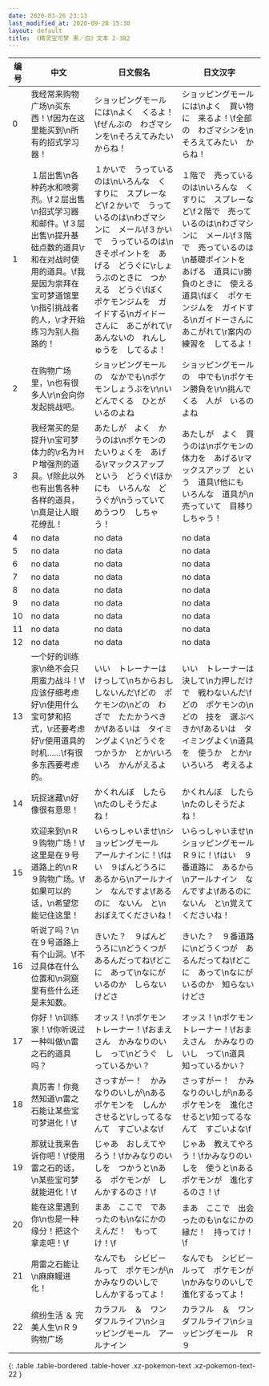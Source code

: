 ```yaml
---
date: 2020-03-26 23:13
last_modified_at: 2020-09-28 15:30
layout: default
title: 《精灵宝可梦 黑／白》文本 2-382
---
```

| 编号 | 中文 | 日文假名 | 日文汉字 |
| ---- | ---- | ---- | --- |
| 0 | 我经常来购物广场\n买东西！\f因为在这里能买到\n所有的招式学习器！ | ショッピングモールには\nよく　くるよ！\fぜんぶの　わざマシンを\nそろえてみたい　からね！ | ショッピングモールには\nよく　買い物に　来るよ！\f全部の　わざマシンを\nそろえてみたい　からね！ |
| 1 | １层出售\n各种药水和喷雾剂。\f２层出售\n招式学习器和邮件。\f３层出售\n提升基础点数的道具\r和在对战时使用的道具。\f我是因为崇拜在宝可梦道馆里\n指引挑战者的人，\r才开始练习为别人指路的！ | １かいで　うっているのは\nいろんな　くすりに　スプレーなど\f２かいで　うっているのは\nわざマシンに　メール\f３かいで　うっているのは\nきそポイントを　あげる　どうぐに\rしょうぶのときに　つかえる　どうぐ\fぼく　ポケモンジムを　ガイドする\nガイドーさんに　あこがれて\rあんないの　れんしゅうを　してるよ！ | １階で　売っているのは\nいろんな　くすりに　スプレーなど\f２階で　売っているのは\nわざマシンに　メール\f３階で　売っているのは\n基礎ポイントを　あげる　道具に\r勝負のときに　使える　道具\fぼく　ポケモンジムを　ガイドする\nガイドーさんに　あこがれて\r案内の　練習を　してるよ！ |
| 2 | 在购物广场里，\n也有很多人\r\n会向你发起挑战吧。 | ショッピングモールの　なかでも\nポケモンしょうぶを\r\nいどんでくる　ひとが　いるのよね | ショッピングモールの　中でも\nポケモン勝負を\r\n挑んでくる　人が　いるのよね |
| 3 | 我经常买的是提升\n宝可梦体力的\r名为ＨＰ增强剂的道具。\f除此以外也有出售各种各样的道具，\n真是让人眼花缭乱！ | あたしが　よく　かうのは\nポケモンの　たいりょくを　あげる\rマックスアップ　という　どうぐ\fほかにも　いろんな　どうぐが\nうっていて　めうつり　しちゃう！ | あたしが　よく　買うのは\nポケモンの　体力を　あげる\rマックスアップ　という　道具\f他にも　いろんな　道具が\n売っていて　目移りしちゃう！ |
| 4 | no data | no data | no data |
| 5 | no data | no data | no data |
| 6 | no data | no data | no data |
| 7 | no data | no data | no data |
| 8 | no data | no data | no data |
| 9 | no data | no data | no data |
| 10 | no data | no data | no data |
| 11 | no data | no data | no data |
| 12 | no data | no data | no data |
| 13 | 一个好的训练家\n绝不会只用蛮力战斗！\f应该仔细考虑好\n使用什么宝可梦和招式，\r还要考虑好\r使用道具的时机……\f有很多东西要考虑的。 | いい　トレーナーは　けっして\nちからおし　しないんだ\fどの　ポケモンの\nどの　わざで　たたかうべきか\fあるいは　タイミングよく\nどうぐを　つかうか　とか\rいろいろ　かんがえるよ | いい　トレーナーは　決して\n力押しだけで　戦わないんだ\fどの　ポケモンの\nどの　技を　選ぶべきか\fあるいは　タイミングよく\n道具を　使うか　とか\rいろいろ　考えるよ |
| 14 | 玩捉迷藏\n好像很有意思！ | かくれんぼ　したら\nたのしそうだよね！ | かくれんぼ　したら\nたのしそうだよね！ |
| 15 | 欢迎来到\nＲ９购物广场！\f这里是在９号道路上的\nＲ９购物广场。\f如果可以的话，\n希望您能记住这里！ | いらっしゃいませ\nショッピングモール　アールナインに！\fはい　９ばんどうろに　あるから\nアールナイン　なんですよ\fあるのに　ないん　と\nおぼえてくださいね！ | いらっしゃいませ\nショッピングモール　Ｒ９に！\fはい　９番道路に　あるから\nアールナイン　なんですよ\fあるのに　ないん　と\n覚えて　くださいね！ |
| 16 | 听说了吗？\n在９号道路上有个山洞。\f不过具体在什么位置和\n洞窟里有些什么还是未知数。 | きいた？　９ばんどうろに\nどうくつが　あるんだってね\fどこに　あって\nなにが　いるのか　しらないけどさ | きいた？　９番道路に\nどうくつが　あるんだってね\fどこに　あって\nなにが　いるのか　知らないけどさ |
| 17 | 你好！\n训练家！\f你听说过一种叫做\n雷之石的道具吗？ | オッス！\nポケモントレーナー！\fおまえさん　かみなりのいし　って\nどうぐ　しっているかい？ | オッス！\nポケモントレーナー！\fおまえさん　かみなりのいし　って\n道具　知っているかい？ |
| 18 | 真厉害！你竟然知道\n雷之石能让某些宝可梦进化！\f | さっすがー！　かみなりのいしが\nある　ポケモンを　しんかさせると\rしってるなんて　すごいよな\f | さっすがー！　かみなりのいしが\nある　ポケモンを　進化させると\r知ってるなんて　すごいよな\f |
| 19 | 那就让我来告诉你吧！\f使用雷之石的话，\n某些宝可梦就能进化！\f | じゃあ　おしえてやろう！\fかみなりのいしを　つかうと\nある　ポケモンが　しんかするのさ！\f | じゃあ　教えてやろう！\fかみなりのいしを　使うと\nある　ポケモンが　進化するのさ！\f |
| 20 | 能在这里遇到你\n也是一种缘分！把这个拿走吧！\f | まあ　ここで　であったのも\nなにかの　えんだ！　もってけ！\f | まあ　ここで　出会ったのも\nなにかの　縁だ！　持ってけ！\f |
| 21 | 用雷之石能让\n麻麻鳗进化！ | なんでも　シビビールって　ポケモンが\nかみなりのいしで　しんかするってよ！ | なんでも　シビビールって　ポケモンが\nかみなりのいしで　進化するってよ！ |
| 22 | 缤纷生活 ＆ 完美人生\nＲ９购物广场 | カラフル　＆　ワンダフルライフ\nショッピングモール　アールナイン | カラフル　＆　ワンダフルライフ\nショッピングモール　Ｒ９ |
{: .table .table-bordered .table-hover .xz-pokemon-text .xz-pokemon-text-22 }